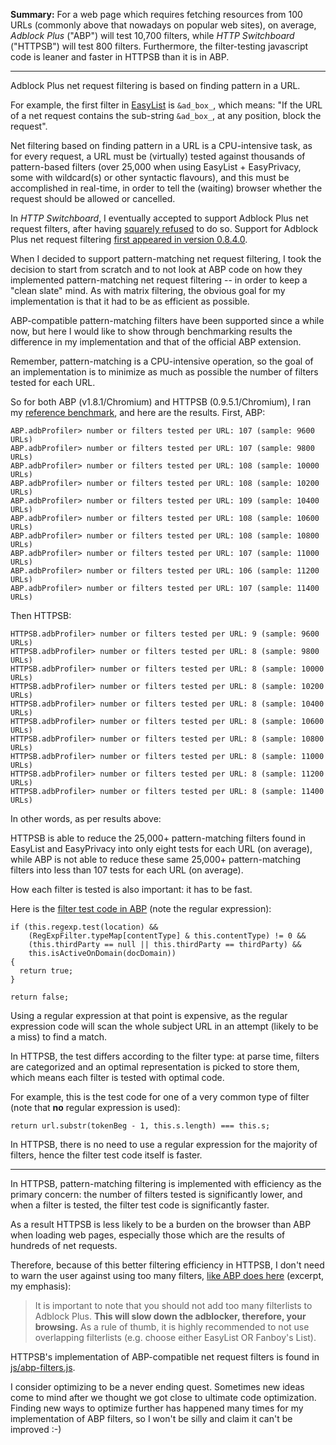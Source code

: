 **Summary:** For a web page which requires fetching resources from 100 URLs (commonly above that nowadays on popular web sites), on average, _Adblock Plus_ ("ABP") will test 10,700 filters, while _HTTP Switchboard_ ("HTTPSB") will test 800 filters. Furthermore, the filter-testing javascript code is leaner and faster in HTTPSB than it is in ABP.

***

Adblock Plus net request filtering is based on finding pattern in a URL.

For example, the first filter in [EasyList](https://easylist.adblockplus.org/en/) is `&ad_box_`, which means: "If the URL of a net request contains the sub-string `&ad_box_`, at any position, block the request".

Net filtering based on finding pattern in a URL is a CPU-intensive task, as for every request, a URL must be (virtually) tested against thousands of pattern-based filters (over 25,000 when using EasyList + EasyPrivacy, some with wildcard(s) or other syntactic flavours), and this must be accomplished in real-time, in order to tell the (waiting) browser whether the request should be allowed or cancelled.

In _HTTP Switchboard_, I eventually accepted to support Adblock Plus net request filters, after having [squarely refused](/gorhill/httpswitchboard/issues/149#issuecomment-32458730) to do so. Support for Adblock Plus net request filtering [first appeared in version 0.8.4.0](/gorhill/httpswitchboard/wiki/Change-log#0840).

When I decided to support pattern-matching net request filtering, I took the decision to start from scratch and to not look at ABP code on how they implemented pattern-matching net request filtering -- in order to keep a "clean slate" mind. As with matrix filtering, the obvious goal for my implementation is that it had to be as efficient as possible.

ABP-compatible pattern-matching filters have been supported since a while now, but here I would like to show through benchmarking results the difference in my implementation and that of the official ABP extension. 

Remember, pattern-matching is a CPU-intensive operation, so the goal of an implementation is to minimize as much as possible the number of filters tested for each URL.

So for both ABP (v1.8.1/Chromium) and HTTPSB (0.9.5.1/Chromium), I ran my [reference benchmark](/gorhill/httpswitchboard/wiki/Comparative-benchmarks-against-widely-used-blockers:-Top-15-Most-Popular-News-Websites), and here are the results. First, ABP:

    ABP.adbProfiler> number or filters tested per URL: 107 (sample: 9600 URLs)
    ABP.adbProfiler> number or filters tested per URL: 107 (sample: 9800 URLs)
    ABP.adbProfiler> number or filters tested per URL: 108 (sample: 10000 URLs)
    ABP.adbProfiler> number or filters tested per URL: 108 (sample: 10200 URLs)
    ABP.adbProfiler> number or filters tested per URL: 109 (sample: 10400 URLs)
    ABP.adbProfiler> number or filters tested per URL: 108 (sample: 10600 URLs)
    ABP.adbProfiler> number or filters tested per URL: 108 (sample: 10800 URLs)
    ABP.adbProfiler> number or filters tested per URL: 107 (sample: 11000 URLs)
    ABP.adbProfiler> number or filters tested per URL: 106 (sample: 11200 URLs)
    ABP.adbProfiler> number or filters tested per URL: 107 (sample: 11400 URLs)

Then HTTPSB:

    HTTPSB.adbProfiler> number or filters tested per URL: 9 (sample: 9600 URLs)
    HTTPSB.adbProfiler> number or filters tested per URL: 8 (sample: 9800 URLs)
    HTTPSB.adbProfiler> number or filters tested per URL: 8 (sample: 10000 URLs)
    HTTPSB.adbProfiler> number or filters tested per URL: 8 (sample: 10200 URLs)
    HTTPSB.adbProfiler> number or filters tested per URL: 8 (sample: 10400 URLs)
    HTTPSB.adbProfiler> number or filters tested per URL: 8 (sample: 10600 URLs)
    HTTPSB.adbProfiler> number or filters tested per URL: 8 (sample: 10800 URLs)
    HTTPSB.adbProfiler> number or filters tested per URL: 8 (sample: 11000 URLs)
    HTTPSB.adbProfiler> number or filters tested per URL: 8 (sample: 11200 URLs)
    HTTPSB.adbProfiler> number or filters tested per URL: 8 (sample: 11400 URLs)

In other words, as per results above:

HTTPSB is able to reduce the 25,000+ pattern-matching filters found in EasyList and EasyPrivacy into only eight tests for each URL (on average), while ABP is not able to reduce these same 25,000+ pattern-matching filters into less than 107 tests for each URL (on average).

How each filter is tested is also important: it has to be fast.

Here is the [filter test code in ABP](/adblockplus/adblockplus/blob/master/lib/filterClasses.js#L544) (note the regular expression):

    if (this.regexp.test(location) &&
        (RegExpFilter.typeMap[contentType] & this.contentType) != 0 &&
        (this.thirdParty == null || this.thirdParty == thirdParty) &&
        this.isActiveOnDomain(docDomain))
    {
      return true;
    }

    return false;

Using a regular expression at that point is expensive, as the regular expression code will scan the whole subject URL in an attempt (likely to be a miss) to find a match.

In HTTPSB, the test differs according to the filter type: at parse time, filters are categorized and an optimal representation is picked to store them, which means each filter is tested with optimal code.

For example, this is the test code for one of a very common type of filter (note that **no** regular expression is used):

    return url.substr(tokenBeg - 1, this.s.length) === this.s;

In HTTPSB, there is no need to use a regular expression for the majority of filters, hence the filter test code itself is faster.

***

In HTTPSB, pattern-matching filtering is implemented with efficiency as the primary concern: the number of filters tested is significantly lower, and when a filter is tested, the filter test code is significantly faster.

As a result HTTPSB is less likely to be a burden on the browser than ABP when loading web pages, especially those which are the results of hundreds of net requests.

Therefore, because of this better filtering efficiency in HTTPSB, I don't need to warn the user against using too many filters, [like ABP does here](https://adblockplus.org/en/getting_started#subscription) (excerpt, my emphasis):

> It is important to note that you should not add too many filterlists to Adblock Plus. **This will slow down the adblocker, therefore, your browsing.** As a rule of thumb, it is highly recommended to not use overlapping filterlists (e.g. choose either EasyList OR Fanboy's List).

HTTPSB's implementation of ABP-compatible net request filters is found in [js/abp-filters.js](/gorhill/httpswitchboard/blob/master/js/abp-filters.js).

I consider optimizing to be a never ending quest. Sometimes new ideas come to mind after we thought we got close to ultimate code optimization. Finding new ways to optimize further has happened many times for my implementation of ABP filters, so I won't be silly and claim it can't be improved :-)